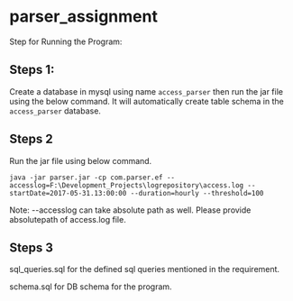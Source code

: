 # parser_assignment

Step for Running the Program: 

## Steps 1:

Create a database in mysql using name ```access_parser``` then run the jar file using the below command. It will automatically create table schema in the ```access_parser``` database.

## Steps 2

Run the jar file using below command. 

```
java -jar parser.jar -cp com.parser.ef --accesslog=F:\Development_Projects\logrepository\access.log --startDate=2017-05-31.13:00:00 --duration=hourly --threshold=100
```

Note: --accesslog can take absolute path as well. Please provide absolutepath of access.log file. 

## Steps 3

sql_queries.sql for the defined sql queries mentioned in the requirement.

schema.sql for DB schema for the program. 

